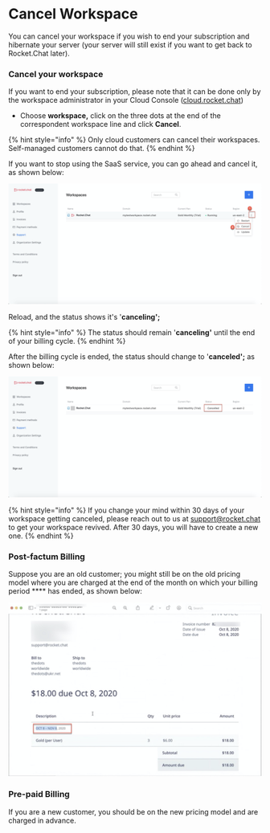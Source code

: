 # Cancel Workspace

You can cancel your workspace if you wish to end your subscription and hibernate your server (your server will still exist if you want to get back to Rocket.Chat later).

### **Cancel your workspace**

If you want to end your subscription, please note that it can be done only by the workspace administrator in your Cloud Console ([cloud.rocket.chat](https://cloud.rocket.chat/))

* Choose **workspace,** click on the three dots at the end of the correspondent workspace line and click **Cancel**.

{% hint style="info" %}
Only cloud customers can cancel their workspaces. Self-managed customers cannot do that.
{% endhint %}

If you want to stop using the SaaS service, you can go ahead and cancel it, as shown below:

![](<../../../../.gitbook/assets/image (198).png>)

Reload, and the status shows it's '**canceling';**

{% hint style="info" %}
The status should remain '**canceling'** until the end of your billing cycle.
{% endhint %}

After the billing cycle is ended, the status should change to '**canceled';** as shown below:

![](<../../../../.gitbook/assets/image (200).png>)

{% hint style="info" %}
If you change your mind within 30 days of your workspace getting canceled, please reach out to us at [support@rocket.chat](mailto:support@rocket.chat) to get your workspace revived. After 30 days, you will have to create a new one.
{% endhint %}

### Post-factum Billing

Suppose you are an old customer; you might still be on the old pricing model where you are charged at the end of the month on which your billing period **** has ended, as shown below:

![Invoices](<../../../../.gitbook/assets/image (308) (2) (2) (1) (1) (1) (2) (2).png>)

### Pre-paid Billing

If you are a new customer, you should be on the new pricing model and are charged in advance.
